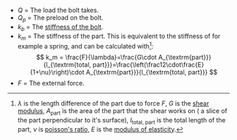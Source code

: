 - $Q$ = The load the bolt takes.
- $Q_p$ = The preload on the bolt.
- $k_b$ = The [stiffness of the bolt](bolt%20stiffness).
- $k_m$ = The stiffness of the part. This is equivalent to the stiffness of for example a spring, and can be calculated with[^unit]:
$$
k_m = \frac{F}{\lambda}=\frac{G\cdot A_{\textrm{part}}}{l_{\textrm{total, part}}}=\frac{\left(\frac12\cdot\frac{E}{1+\nu}\right)\cdot A_{\textrm{part}}}{l_{\textrm{total, part}}}
$$
- $F$ = The external force.







[^unit]:  $\lambda$ is the length difference of the part due to force $F$, $G$ is the [shear modulus](Shear%20Modulus%20of%20Elasticity), $A_{\textrm{part}}$ is the area of the part that the shear works on ( a slice of the part perpendicular to it's surface), $l_{\textrm{total, part}}$ is the total length of the part, $\nu$ is [poisson's ratio](https://en.wikipedia.org/wiki/Poisson%27s_ratio), $E$ is the [modulus of elasticity](modulus%20of%20elasticity).